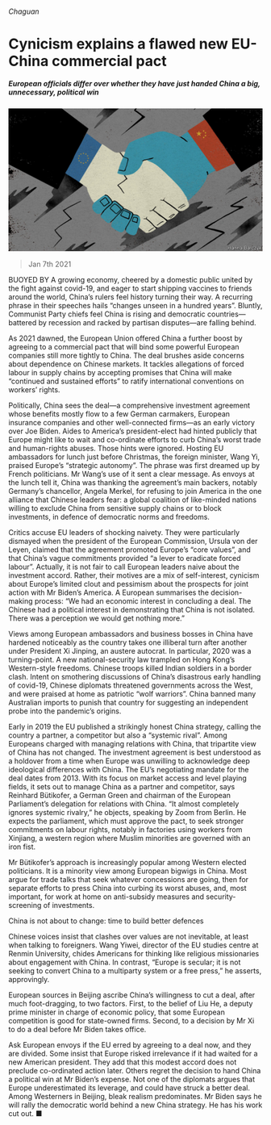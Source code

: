 ###### Chaguan

# Cynicism explains a flawed new EU-China commercial pact 

##### European officials differ over whether they have just handed China a big, unnecessary, political win 

![image](images/20210109_CND000_0.jpg) 

> Jan 7th 2021 


BUOYED BY A growing economy, cheered by a domestic public united by the fight against covid-19, and eager to start shipping vaccines to friends around the world, China’s rulers feel history turning their way. A recurring phrase in their speeches hails “changes unseen in a hundred years”. Bluntly, Communist Party chiefs feel China is rising and democratic countries—battered by recession and racked by partisan disputes—are falling behind.


As 2021 dawned, the European Union offered China a further boost by agreeing to a commercial pact that will bind some powerful European companies still more tightly to China. The deal brushes aside concerns about dependence on Chinese markets. It tackles allegations of forced labour in supply chains by accepting promises that China will make “continued and sustained efforts” to ratify international conventions on workers’ rights.



Politically, China sees the deal—a comprehensive investment agreement whose benefits mostly flow to a few German carmakers, European insurance companies and other well-connected firms—as an early victory over Joe Biden. Aides to America’s president-elect had hinted publicly that Europe might like to wait and co-ordinate efforts to curb China’s worst trade and human-rights abuses. Those hints were ignored. Hosting EU ambassadors for lunch just before Christmas, the foreign minister, Wang Yi, praised Europe’s “strategic autonomy”. The phrase was first dreamed up by French politicians. Mr Wang’s use of it sent a clear message. As envoys at the lunch tell it, China was thanking the agreement’s main backers, notably Germany’s chancellor, Angela Merkel, for refusing to join America in the one alliance that Chinese leaders fear: a global coalition of like-minded nations willing to exclude China from sensitive supply chains or to block investments, in defence of democratic norms and freedoms.


Critics accuse EU leaders of shocking naivety. They were particularly dismayed when the president of the European Commission, Ursula von der Leyen, claimed that the agreement promoted Europe’s “core values”, and that China’s vague commitments provided “a lever to eradicate forced labour”. Actually, it is not fair to call European leaders naive about the investment accord. Rather, their motives are a mix of self-interest, cynicism about Europe’s limited clout and pessimism about the prospects for joint action with Mr Biden’s America. A European summarises the decision-making process: “We had an economic interest in concluding a deal. The Chinese had a political interest in demonstrating that China is not isolated. There was a perception we would get nothing more.”


Views among European ambassadors and business bosses in China have hardened noticeably as the country takes one illiberal turn after another under President Xi Jinping, an austere autocrat. In particular, 2020 was a turning-point. A new national-security law trampled on Hong Kong’s Western-style freedoms. Chinese troops killed Indian soldiers in a border clash. Intent on smothering discussions of China’s disastrous early handling of covid-19, Chinese diplomats threatened governments across the West, and were praised at home as patriotic “wolf warriors”. China banned many Australian imports to punish that country for suggesting an independent probe into the pandemic’s origins.


Early in 2019 the EU published a strikingly honest China strategy, calling the country a partner, a competitor but also a “systemic rival”. Among Europeans charged with managing relations with China, that tripartite view of China has not changed. The investment agreement is best understood as a holdover from a time when Europe was unwilling to acknowledge deep ideological differences with China. The EU’s negotiating mandate for the deal dates from 2013. With its focus on market access and level playing fields, it sets out to manage China as a partner and competitor, says Reinhard Bütikofer, a German Green and chairman of the European Parliament’s delegation for relations with China. “It almost completely ignores systemic rivalry,” he objects, speaking by Zoom from Berlin. He expects the parliament, which must approve the pact, to seek stronger commitments on labour rights, notably in factories using workers from Xinjiang, a western region where Muslim minorities are governed with an iron fist.


Mr Bütikofer’s approach is increasingly popular among Western elected politicians. It is a minority view among European bigwigs in China. Most argue for trade talks that seek whatever concessions are going, then for separate efforts to press China into curbing its worst abuses, and, most important, for work at home on anti-subsidy measures and security-screening of investments.

China is not about to change: time to build better defences


Chinese voices insist that clashes over values are not inevitable, at least when talking to foreigners. Wang Yiwei, director of the EU studies centre at Renmin University, chides Americans for thinking like religious missionaries about engagement with China. In contrast, “Europe is secular; it is not seeking to convert China to a multiparty system or a free press,” he asserts, approvingly.


European sources in Beijing ascribe China’s willingness to cut a deal, after much foot-dragging, to two factors. First, to the belief of Liu He, a deputy prime minister in charge of economic policy, that some European competition is good for state-owned firms. Second, to a decision by Mr Xi to do a deal before Mr Biden takes office.


Ask European envoys if the EU erred by agreeing to a deal now, and they are divided. Some insist that Europe risked irrelevance if it had waited for a new American president. They add that this modest accord does not preclude co-ordinated action later. Others regret the decision to hand China a political win at Mr Biden’s expense. Not one of the diplomats argues that Europe underestimated its leverage, and could have struck a better deal. Among Westerners in Beijing, bleak realism predominates. Mr Biden says he will rally the democratic world behind a new China strategy. He has his work cut out. ■

